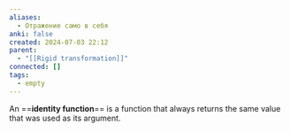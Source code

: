 ```yaml
---
aliases:
  - Отражение само в себя
anki: false
created: 2024-07-03 22:12
parent:
  - "[[Rigid transformation]]"
connected: []
tags:
  - empty
---
```


 An ==**identity function**== is a function that always returns the same value that was used as its argument.










